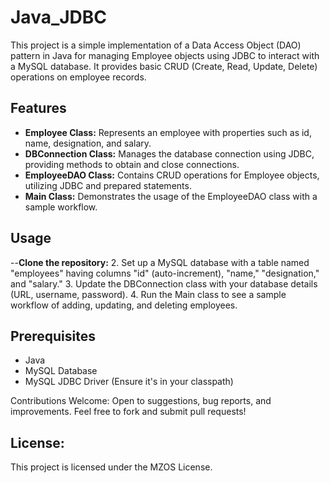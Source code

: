 # Java_JDBC
This project is a simple implementation of a Data Access Object (DAO) pattern in Java for managing Employee objects using JDBC to interact with a MySQL database. It provides basic CRUD (Create, Read, Update, Delete) operations on employee records.

## Features

- **Employee Class:** Represents an employee with properties such as id, name, designation, and salary.
- **DBConnection Class:** Manages the database connection using JDBC, providing methods to obtain and close connections.
- **EmployeeDAO Class:** Contains CRUD operations for Employee objects, utilizing JDBC and prepared statements.
- **Main Class:** Demonstrates the usage of the EmployeeDAO class with a sample workflow.

## Usage

--**Clone the repository:** 
2. Set up a MySQL database with a table named "employees" having columns "id" (auto-increment), "name," "designation," and "salary."
3. Update the DBConnection class with your database details (URL, username, password).
4. Run the Main class to see a sample workflow of adding, updating, and deleting employees.

## Prerequisites

- Java
- MySQL Database
- MySQL JDBC Driver (Ensure it's in your classpath)

Contributions Welcome:
Open to suggestions, bug reports, and improvements. Feel free to fork and submit pull requests!

## License:
This project is licensed under the MZOS License.

